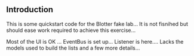 ## Introduction
This is some quickstart code for the Blotter fake lab...
It is not fisnihed but should ease work required to achieve this exercise...

Most of the UI is OK ...
EventBus is set up...
Listener is here....
Lacks the models used to build the lists and a few more details...

